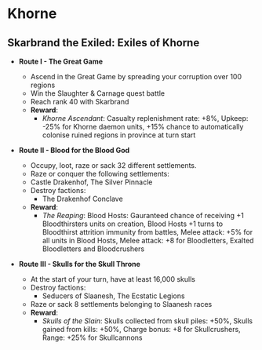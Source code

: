 # Khorne

## Skarbrand the Exiled: Exiles of Khorne

* **Route I - The Great Game**
  * Ascend in the Great Game by spreading your corruption over 100 regions
  * Win the Slaughter & Carnage quest battle
  * Reach rank 40 with Skarbrand
  * **Reward**:
    * _Khorne Ascendant_: Casualty replenishment rate: +8%, Upkeep: -25% for Khorne daemon units, +15% chance to 
    automatically colonise ruined regions in province at turn start

* **Route II - Blood for the Blood God**
  * Occupy, loot, raze or sack 32 different settlements.
   * Raze or conquer the following settlements:
    * Castle Drakenhof, The Silver Pinnacle
  * Destroy factions:
    * The Drakenhof Conclave
  * **Reward**:
    * _The Reaping_: Blood Hosts: Gauranteed chance of receiving +1 Bloodthirsters units on creation, Blood Hosts +1 
    turns to Bloodthirst attrition immunity from battles, Melee attack: +5% for all units in Blood Hosts, Melee attack: 
    +8 for Bloodletters, Exalted Bloodletters and Bloodcrushers

* **Route III - Skulls for the Skull Throne**
  * At the start of your turn, have at least 16,000 skulls
  * Destroy factions:
    * Seducers of Slaanesh, The Ecstatic Legions
  * Raze or sack 8 settlements belonging to Slaanesh races
  * **Reward**:
    * _Skulls of the Slain_: Skulls collected from skull piles: +50%, Skulls gained from kills: +50%, Charge bonus: +8 
    for Skullcrushers, Range: +25% for Skullcannons